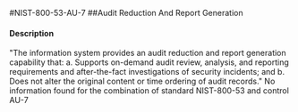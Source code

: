 #NIST-800-53-AU-7
##Audit Reduction And Report Generation
#### Description
"The information system provides an audit reduction and report generation capability that:
  a.  Supports on-demand audit review, analysis, and reporting requirements and after-the-fact investigations of security incidents; and
  b.  Does not alter the original content or time ordering of audit records."
No information found for the combination of standard NIST-800-53 and control AU-7
